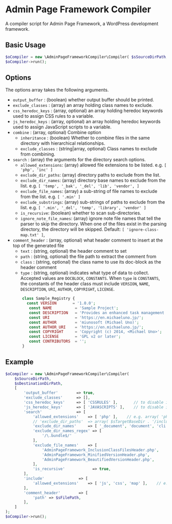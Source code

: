# Admin Page Framework Compiler
A compiler script for Admin Page Framework, a WordPress development framework.

## Basic Usage
```php
$oCompiler = new \AdminPageFrameworkCompiler\Compiler( $sSourceDirPath, $sDestinationDirPath );
$oCompiler->run();
```

## Options
The options array takes the following arguments.
- `output_buffer`       : (boolean) whether output buffer should be printed. 
- `exclude_classes`     : (array)        an array holding class names to exclude.
- `css_heredoc_keys`    : (array, optional) an array holding heredoc keywords used to assign CSS rules to a variable.
- `js_heredoc_keys`     : (array, optional) an array holding heredoc keywords used to assign JavaScript scripts to a variable.
- `combine` : (array, optional) Combine option
  - `inheritance` : (boolean) Whether to combine files in the same directory with hierarchical relationships.
  - `exclude_classes` : (string|array, optional)  Class names to exclude from combining.
- `search`				: (array)	the arguments for the directory search options.
   - `allowed_extensions`: (array) allowed file extensions to be listed. e.g. `[ 'php', 'inc' ]` 
   - `exclude_dir_paths`: (array) directory paths to exclude from the list.  
   - `exclude_dir_names`: (array) directory base names to exclude from the list. e.g. `[ 'temp', '_bak', '_del', 'lib', 'vendor', ]` 
   - `exclude_file_names`: (array) a sub-string of file names to exclude from the list. e.g. `[ '.min' ]` 
   - `exclude_substrings`: (array) sub-strings of paths to exclude from the list. e.g. `[ '.min', '_del', 'temp', 'library', 'vendor' ]`
   - `is_recursive`: (boolean) whether to scan sub-directories.
   - `ignore_note_file_names`: (array) ignore note file names that tell the parser to skip the directory. When one of the files exist in the parsing directory, the directory will be skipped. Default: `[ 'ignore-class-map.txt' ]`,
- `comment_header`  : (array, optional)   what header comment to insert at the top of the generated file
  - `text`  : (string, optional) the header comment to set    
  - `path`  : (string, optional) the file path to extract the comment from
  - `class` : (string, optional) the class name to use its doc-block as the header comment
  - `type`  : (string, optional) indicates what type of data to collect. Accepted values are `DOCBLOCK`, `CONSTANTS`.
  When `type` is `CONSTANTS`, the constants of the header class must include `VERSION`, `NAME`, `DESCRIPTION`, `URI`, `AUTHOR`, `COPYRIGHT`, `LICENSE`.
  ```php
      class Sample_Registry {
        const VERSION       = '1.0.0';
         const NAME          = 'Sample Project';
         const DESCRIPTION   = 'Provides an enhanced task management system for WordPress.';
         const URI           = 'https://en.michaeluno.jp/';
         const AUTHOR        = 'miunosoft (Michael Uno)';
         const AUTHOR_URI    = 'https://en.michaeluno.jp/';
         const COPYRIGHT     = 'Copyright (c) 2014, <Michael Uno>';
         const LICENSE       = 'GPL v2 or later';
         const CONTRIBUTORS  = '';
      }
  ```
  
## Example
```php
$oCompiler = new \AdminPageFrameworkCompiler\Compiler(
    $sSourceDirPath,
    $sDestinationDirPath,
    [
        'output_buffer'        => true,
        'exclude_classes'      => [],
        'css_heredoc_keys'     => [ 'CSSRULES' ],       // to disable inline CSS minification, set an empty array
        'js_heredoc_keys'      => [ 'JAVASCRIPTS' ],    // to disable inline JavaScript minification, set an empty array
        'search'               => [
            'allowed_extensions'    => [ 'php' ],    // e.g. array( 'php', 'inc' )
            // 'exclude_dir_paths'  => array( $sTargetBaseDir . '/include/class/admin' ),
            'exclude_dir_names'     => [ '_document', 'document', 'cli' ],
            'exclude_dir_names_regex' => [
                '/\.bundle$/'
            ],
            'exclude_file_names'    => [
                'AdminPageFramework_InclusionClassFilesHeader.php',
                'AdminPageFramework_MinifiedVersionHeader.php',
                'AdminPageFramework_BeautifiedVersionHeader.php',
            ],
            'is_recursive'            => true,
        ],
        'include'               => [
            'allowed_extensions'    => [ 'js', 'css', 'map' ],    // e.g. array( 'php', 'inc' )
        ],
        'comment_header'        => [
            'path' => $sFilePath,
        ],
    ]
);
$oCompiler->run();
```